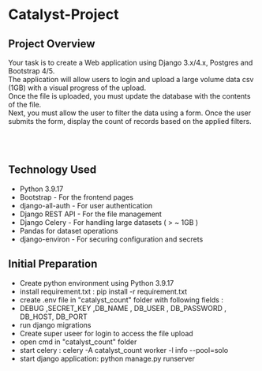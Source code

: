 # Catalyst-Project

## Project Overview
Your task is to create a Web application using Django 3.x/4.x, Postgres and Bootstrap 4/5. <br> 
The application will allow users to login and upload a large volume data csv (1GB) with a visual progress of the upload. <br>
Once the file is uploaded, you must update the database with the contents of the file. <br>
Next, you must allow the user to filter the data using a form. Once the user submits the form, display the count of records based on the applied filters.

<br>
<br>

## Technology Used 
* Python 3.9.17
* Bootstrap - For the frontend pages
* django-all-auth - For user authentication
* Django REST API - For the file management
* Django Celery - For handling large datasets ( > ~ 1GB )
* Pandas for dataset operations
* django-environ - For securing configuration and secrets

## Initial Preparation
* Create python environment using Python 3.9.17
* install requirement.txt : pip install -r requirement.txt
* create .env file in "catalyst_count" folder with following fields :
* DEBUG ,SECRET_KEY ,DB_NAME , DB_USER , DB_PASSWORD , DB_HOST, DB_PORT
* run django migrations
* Create super useer for login to access the file upload
* open cmd in "catalyst_count" folder
* start celery : celery -A catalyst_count worker -l info --pool=solo
* start django application: python manage.py runserver


